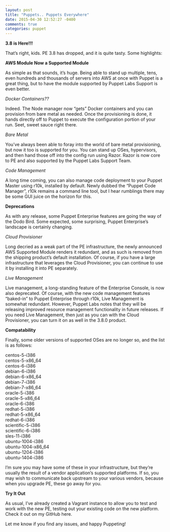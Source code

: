 ```yaml
---
layout: post
title: "Puppets.. Puppets Everywhere"
date: 2015-04-30 12:52:27 -0400
comments: true
categories: puppet
---
```

**3.8 is Here!!!**

That’s right, kids. PE 3.8 has dropped, and it is quite tasty. Some highlights:

**AWS Module Now a Supported Module**

As simple as that sounds, it’s huge. Being able to stand up multiple, tens, even hundreds and thousands of servers into AWS at once with Puppet is a great thing, but to have the module supported by Puppet Labs Support is even better.

*Docker Containers??*

Indeed. The Node manager now “gets” Docker containers and you can provision from bare metal as needed. Once the provisioning is done, it hands directly off to Puppet to execute the configuration portion of your run. Seet, sweet sauce right there.

*Bare Metal*

You’ve always been able to foray into the world of bare metal provisioning, but now it too is supported for you. You can stand up OSes, hypervisors, and then hand those off into the config run using Razor. Razor is now core to PE and also supported by the Puppet Labs Support Team.

*Code Management*

A long time coming, you can also manage code deployment to your Puppet Master using r10k, installed by default. Newly dubbed the “Puppet Code Manager”, r10k remains a command line tool, but I hear rumblings there may be some GUI juice on the horizon for this.

**Deprecations**

As with any release, some Puppet Enterprise features are going the way of the Dodo Bird. Some expected, some surprising, Puppet Enterprise’s landscape is certainly changing.

*Cloud Provisioner*

Long decried as a weak part of the PE infrastructure, the newly announced AWS Supported Module renders it redundant, and as such is removed from the shipping product’s default installation. Of course, if you have a large infrastructure that leverages the Cloud Provisioner, you can continue to use it by installing it into PE separately.

*Live Management*

Live management, a long-standing feature of the Enterprise Console, is now also deprecated. Of course, with the new code management features “baked-in” to Puppet Enterprise through r10k, Live Management is somewhat redundant. However, Puppet Labs notes that they will be releasing improved resource management functionality in future releases. If you need Live Management, then just as you can with the Cloud Provisioner, you can turn it on as well in the 3.8.0 product.

**Compatability**

Finally, some older versions of supported OSes are no longer so, and the list is as follows:

centos-5-i386<br>
centos-5-x86\_64<br>
centos-6-i386<br>
debian-6-i386<br>
debian-6-x86\_64<br>
debian-7-i386<br>
debian-7-x86\_64<br>
oracle-5-i386<br>
oracle-5-x86\_64<br>
oracle-6-i386<br>
redhat-5-i386<br>
redhat-5-x86\_64<br>
redhat-6-i386<br>
scientific-5-i386<br>
scientific-6-i386<br>
sles-11-i386<br>
ubuntu-1004-i386<br>
ubuntu-1004-x86\_64<br>
ubuntu-1204-i386<br>
ubuntu-1404-i386<br>

I’m sure you may have some of these in your infrastructure, but they’re usually the result of a vendor application’s supported platforms. If so, you may wish to communicate back upstream to your various vendors, because when you upgrade PE, these go away for you.

**Try It Out**

As usual, I’ve already created a Vagrant instance to allow you to test and work with the new PE, testing out your existing code on the new platform. Check it out on my GitHub here.

Let me know if you find any issues, and happy Puppeting!